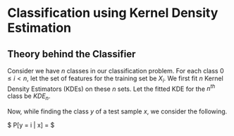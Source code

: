 # Classification using Kernel Density Estimation

## Theory behind the Classifier

Consider we have $n$ classes in our classification problem. For each class $0 \leq i < n$, let the set of features for the training set be $X_i$. We first fit $n$ Kernel Density Estimators (KDEs) on these $n$ sets. Let the fitted KDE for the $n^{th}$ class be $KDE_n$.

Now, while finding the class $y$ of a test sample $x$, we consider the following.

$
P[y = i | x] = 
$

